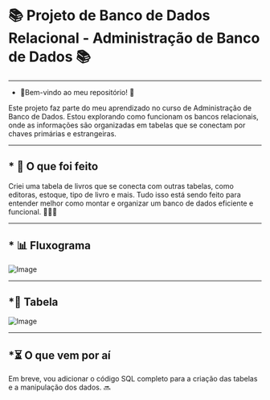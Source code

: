 # 📚 Projeto de Banco de Dados Relacional - Administração de Banco de Dados 📚
---
  * 🌸Bem-vindo ao meu repositório! 🌸

Este projeto faz parte do meu aprendizado no curso de Administração de Banco de Dados. Estou explorando como funcionam os bancos relacionais, onde as informações são organizadas em tabelas que se conectam por chaves primárias e estrangeiras.

---

## * 🌟 **O que foi feito**
Criei uma tabela de livros que se conecta com outras tabelas, como editoras, estoque, tipo de livro e mais. Tudo isso está sendo feito para entender melhor como montar e organizar um banco de dados eficiente e funcional. 🧑‍💻✨

---
## * 📊 **Fluxograma**
![Image](https://github.com/user-attachments/assets/0f9972c6-be3d-4860-a282-58c35864cb45)

--- 
## *📑 **Tabela**

![Image](https://github.com/user-attachments/assets/fb55064d-19cf-42d7-8603-c039ed4e83e1)

--- 

## *⏳ **O que vem por aí**

Em breve, vou adicionar o código SQL completo para a criação das tabelas e a manipulação dos dados. 🔜




